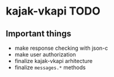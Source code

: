 # kajak-vkapi TODO

## Important things
* make response checking with json-c
* make user authorization
* finalize kajak-vkapi arhitecture
* finalize `messages.*` methods
